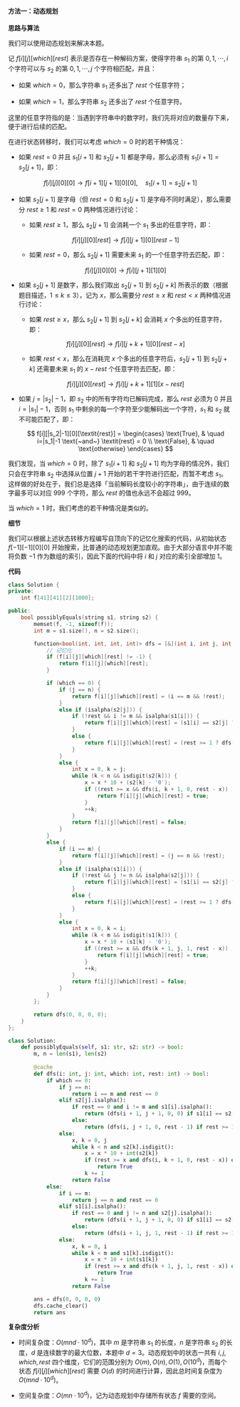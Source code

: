 #### 方法一：动态规划

**思路与算法**

我们可以使用动态规划来解决本题。

记 $f[i][j][\textit{which}][\textit{rest}]$ 表示是否存在一种解码方案，使得字符串 $s_1$ 的第 $0, 1, \cdots, i$ 个字符可以与 $s_2$ 的第 $0, 1, \cdots, j$ 个字符相匹配，并且：

- 如果 $\textit{which} = 0$，那么字符串 $s_1$ 还多出了 $\textit{rest}$ 个任意字符；

- 如果 $\textit{which} = 1$，那么字符串 $s_2$ 还多出了 $\textit{rest}$ 个任意字符。

这里的任意字符指的是：当遇到字符串中的数字时，我们先将对应的数量存下来，便于进行后续的匹配。

在进行状态转移时，我们可以考虑 $\textit{which} = 0$ 时的若干种情况：

- 如果 $\textit{rest} = 0$ 并且 $s_1[i+1]$ 和 $s_2[j+1]$ 都是字母，那么必须有 $s_1[i+1] = s_2[j+1]$，即：

$$
f[i][j][0][0] \to f[i+1][j+1][0][0], \quad s_1[i+1] = s_2[j+1]
$$

- 如果 $s_2[j+1]$ 是字母（但 $\textit{rest} = 0$ 和 $s_2[j+1]$ 是字母不同时满足），那么需要分 $\textit{rest} \geq 1$ 和 $\textit{rest} = 0$ 两种情况进行讨论：

    - 如果 $\textit{rest} \geq 1$，那么 $s_2[j+1]$ 会消耗一个 $s_1$ 多出的任意字符，即：

    $$
    f[i][j][0][\textit{rest}] \to f[i][j+1][0][\textit{rest}-1]
    $$
    
    - 如果 $\textit{rest} = 0$，那么 $s_2[j+1]$ 需要未来 $s_1$ 的一个任意字符去匹配，即：

    $$
    f[i][j][0][0] \to f[i][j+1][1][0]
    $$

- 如果 $s_2[j+1]$ 是数字，那么我们取出 $s_2[j+1]$ 到 $s_2[j+k]$ 所表示的数（根据题目描述，$1 \leq k \leq 3$），记为 $x$，那么需要分 $\textit{rest} \geq x$ 和 $\textit{rest} < x$ 两种情况进行讨论：

    - 如果 $\textit{rest} \geq x$，那么 $s_2[j+1]$ 到 $s_2[j+k]$ 会消耗 $x$ 个多出的任意字符，即：

    $$
    f[i][j][0][\textit{rest}] \to f[i][j+k+1][0][\textit{rest}-x]
    $$

    - 如果 $\textit{rest} < x$，那么在消耗完 $x$ 个多出的任意字符后，$s_2[j+1]$ 到 $s_2[j+k]$ 还需要未来 $s_1$ 的 $x - \textit{rest}$ 个任意字符去匹配，即：

    $$
    f[i][j][0][\textit{rest}] \to f[i][j+k+1][1][x-\textit{rest}]
    $$

- 如果 $j = |s_2| - 1$，即 $s_2$ 中的所有字符均已解码完成，那么 $\textit{rest}$ 必须为 $0$ 并且 $i = |s_1| - 1$，否则 $s_1$ 中剩余的每一个字符至少能解码出一个字符，$s_1$ 和 $s_2$ 就不可能匹配了，即：

    $$
    f[i][|s_2|-1][0][\textit{rest}] = \begin{cases}
    \text{True}, & \quad i=|s_1|-1 \text{~and~} \textit{rest} = 0 \\
    \text{False}, & \quad \text{otherwise}
    \end{cases}
    $$

我们发现，当 $\textit{which} = 0$ 时，除了 $s_1[i+1]$ 和 $s_2[j+1]$ 均为字母的情况外，我们只会在字符串 $s_2$ 中选择从位置 $j+1$ 开始的若干字符进行匹配，而暂不考虑 $s_1$。这样做的好处在于，我们总是选择「当前解码长度较小的字符串」，由于连续的数字最多可以对应 $999$ 个字符，那么 $\textit{rest}$ 的值也永远不会超过 $999$。

当 $\textit{which} = 1$ 时，我们考虑的若干种情况是类似的。

**细节**

我们可以根据上述状态转移方程编写自顶向下的记忆化搜索的代码，从初始状态 $f[-1][-1][0][0]$ 开始搜索，比普通的动态规划更加直观。由于大部分语言中并不能将负数 $-1$ 作为数组的索引，因此下面的代码中将 $i$ 和 $j$ 对应的索引全部增加 $1$。

**代码**

```C++ [sol1-C++]
class Solution {
private:
    int f[41][41][2][1000];

public:
    bool possiblyEquals(string s1, string s2) {
        memset(f, -1, sizeof(f));
        int m = s1.size(), n = s2.size();

        function<bool(int, int, int, int)> dfs = [&](int i, int j, int which, int rest) -> bool {
            // 记忆化
            if (f[i][j][which][rest] != -1) {
                return f[i][j][which][rest];
            }

            if (which == 0) {
                if (j == n) {
                    return f[i][j][which][rest] = (i == m && !rest);
                }
                else if (isalpha(s2[j])) {
                    if (!rest && i != m && isalpha(s1[i])) {
                        return f[i][j][which][rest] = (s1[i] == s2[j] ? dfs(i + 1, j + 1, 0, 0) : false);
                    }
                    else {
                        return f[i][j][which][rest] = (rest >= 1 ? dfs(i, j + 1, 0, rest - 1) : dfs(i, j + 1, 1, 1));
                    }
                }
                else {
                    int x = 0, k = j;
                    while (k < n && isdigit(s2[k])) {
                        x = x * 10 + (s2[k] - '0');
                        if ((rest >= x && dfs(i, k + 1, 0, rest - x)) || (rest < x && dfs(i, k + 1, 1, x - rest))) {
                            return f[i][j][which][rest] = true;
                        }
                        ++k;
                    }
                    return f[i][j][which][rest] = false;
                }
            }
            else {
                if (i == m) {
                    return f[i][j][which][rest] = (j == n && !rest);
                }
                else if (isalpha(s1[i])) {
                    if (!rest && j != n && isalpha(s2[j])) {
                        return f[i][j][which][rest] = (s1[i] == s2[j] ? dfs(i + 1, j + 1, 0, 0) : false);
                    }
                    else {
                        return f[i][j][which][rest] = (rest >= 1 ? dfs(i + 1, j, 1, rest - 1) : dfs(i + 1, j, 0, 1));
                    }
                }
                else {
                    int x = 0, k = i;
                    while (k < m && isdigit(s1[k])) {
                        x = x * 10 + (s1[k] - '0');
                        if ((rest >= x && dfs(k + 1, j, 1, rest - x)) || (rest < x && dfs(k + 1, j, 0, x - rest))) {
                            return f[i][j][which][rest] = true;
                        }
                        ++k;
                    }
                    return f[i][j][which][rest] = false;
                }
            }
        };

        return dfs(0, 0, 0, 0);
    }
};
```

```Python [sol1-Python3]
class Solution:
    def possiblyEquals(self, s1: str, s2: str) -> bool:
        m, n = len(s1), len(s2)
        
        @cache
        def dfs(i: int, j: int, which: int, rest: int) -> bool:
            if which == 0:
                if j == n:
                    return i == m and rest == 0
                elif s2[j].isalpha():
                    if rest == 0 and i != m and s1[i].isalpha():
                        return (dfs(i + 1, j + 1, 0, 0) if s1[i] == s2[j] else False)
                    else:
                        return (dfs(i, j + 1, 0, rest - 1) if rest >= 1 else dfs(i, j + 1, 1, 1))
                else:
                    x, k = 0, j
                    while k < n and s2[k].isdigit():
                        x = x * 10 + int(s2[k])
                        if (rest >= x and dfs(i, k + 1, 0, rest - x)) or (rest < x and dfs(i, k + 1, 1, x - rest)):
                            return True
                        k += 1
                    return False
            else:
                if i == m:
                    return j == n and rest == 0
                elif s1[i].isalpha():
                    if rest == 0 and j != n and s2[j].isalpha():
                        return (dfs(i + 1, j + 1, 0, 0) if s1[i] == s2[j] else False)
                    else:
                        return (dfs(i + 1, j, 1, rest - 1) if rest >= 1 else dfs(i + 1, j, 0, 1))
                else:
                    x, k = 0, i
                    while k < m and s1[k].isdigit():
                        x = x * 10 + int(s1[k])
                        if (rest >= x and dfs(k + 1, j, 1, rest - x)) or (rest < x and dfs(k + 1, j, 0, x - rest)):
                            return True
                        k += 1
                    return False

        ans = dfs(0, 0, 0, 0)
        dfs.cache_clear()
        return ans
```

**复杂度分析**

- 时间复杂度：$O(mnd \cdot 10^d)$，其中 $m$ 是字符串 $s_1$ 的长度，$n$ 是字符串 $s_2$ 的长度，$d$ 是连续数字的最大位数，本题中 $d=3$。动态规划中的状态一共有 $i, j, \textit{which}, \textit{rest}$ 四个维度，它们的范围分别为 $O(m), O(n), O(1), O(10^d)$，而每个状态 $f[i][j][\textit{which}][\textit{rest}]$ 需要 $O(d)$ 的时间进行计算，因此总时间复杂度为 $O(mnd \cdot 10^d)$。

- 空间复杂度：$O(mn \cdot 10^d)$，记为动态规划中存储所有状态 $f$ 需要的空间。